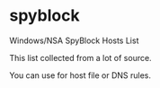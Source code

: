 # spyblock

Windows/NSA SpyBlock Hosts List 

This list collected from a lot of source.

You can use for host file or DNS rules.
